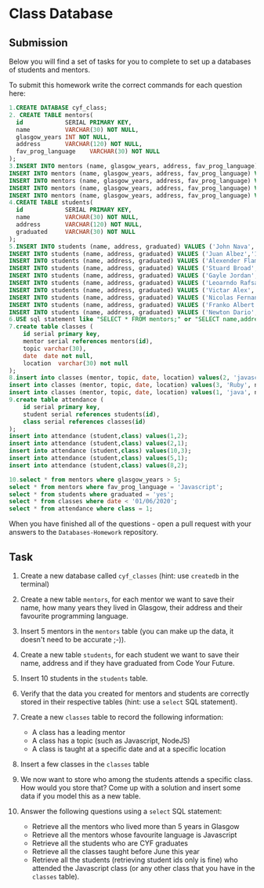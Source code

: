 # Class Database

## Submission

Below you will find a set of tasks for you to complete to set up a databases of students and mentors.

To submit this homework write the correct commands for each question here:

```sql
1.CREATE DATABASE cyf_class;
2. CREATE TABLE mentors(
  id            SERIAL PRIMARY KEY,
  name          VARCHAR(30) NOT NULL,
  glasgow_years INT NOT NULL,
  address       VARCHAR(120) NOT NULL,
  fav_prog_language    VARCHAR(30) NOT NULL
);
3.INSERT INTO mentors (name, glasgow_years, address, fav_prog_language) VALUES ('John Smith','5','11 New Road','java');
INSERT INTO mentors (name, glasgow_years, address, fav_prog_language) VALUES ('Shehnaz','12','42 Duck House','Javascript');
INSERT INTO mentors (name, glasgow_years, address, fav_prog_language) VALUES ('Carlos','3','14 Cendra','Ruby');
INSERT INTO mentors (name, glasgow_years, address, fav_prog_language) VALUES ('Benesa schrez','9','02 old road','C++');
INSERT INTO mentors (name, glasgow_years, address, fav_prog_language) VALUES ('Ramon Llul','10','13 New Road','Javascript');
4.CREATE TABLE students(
  id            SERIAL PRIMARY KEY,
  name          VARCHAR(30) NOT NULL,
  address       VARCHAR(120) NOT NULL,
  graduated     VARCHAR(30) NOT NULL
);
5.INSERT INTO students (name, address, graduated) VALUES ('John Nava','2 New Road','yes'); 
INSERT INTO students (name, address, graduated) VALUES ('Juan Albez','15 Paloma','yes'); 
INSERT INTO students (name, address, graduated) VALUES ('Alexender Flaming','7 Lluna','no'); 
INSERT INTO students (name, address, graduated) VALUES ('Stuard Broad','10 Sant Pau','no'); 
INSERT INTO students (name, address, graduated) VALUES ('Gayle Jordan','11 West Feri','yes'); 
INSERT INTO students (name, address, graduated) VALUES ('Leoarndo Rafsan','21 Hamilton Road','yes'); 
INSERT INTO students (name, address, graduated) VALUES ('Victar Alex','12 Dock Road','yes'); 
INSERT INTO students (name, address, graduated) VALUES ('Nicolas Fernandes','14 Charls Road','yes'); 
INSERT INTO students (name, address, graduated) VALUES ('Franko Albert','27 Dhanmondi','yes'); 
INSERT INTO students (name, address, graduated) VALUES ('Newton Dario','11 Banani','no'); 
6.USE sql statement like "SELECT * FROM mentors;" or "SELECT name,address FROM students;"
7.create table classes (
	id serial primary key,
	mentor serial references mentors(id),
	topic varchar(30),
	date  date not null,
	location  varchar(30) not null
);
8.insert into classes (mentor, topic, date, location) values(2, 'javascript', now(), 'online');
insert into classes (mentor, topic, date, location) values(3, 'Ruby', now(), 'online');
insert into classes (mentor, topic, date, location) values(1, 'java', now(), 'online');
9.create table attendance (
	id serial primary key,
	student serial references students(id),
	class serial references classes(id)
);
insert into attendance (student,class) values(1,2);
insert into attendance (student,class) values(2,1);
insert into attendance (student,class) values(10,3);
insert into attendance (student,class) values(5,1);
insert into attendance (student,class) values(8,2);

10.select * from mentors where glasgow_years > 5;
select * from mentors where fav_prog_language = 'Javascript';
select * from students where graduated = 'yes';
select * from classes where date < '01/06/2020';
select * from attendance where class = 1;
```

When you have finished all of the questions - open a pull request with your answers to the `Databases-Homework` repository.

## Task

1. Create a new database called `cyf_classes` (hint: use `createdb` in the terminal)
2. Create a new table `mentors`, for each mentor we want to save their name, how many years they lived in Glasgow, their address and their favourite programming language.
3. Insert 5 mentors in the `mentors` table (you can make up the data, it doesn't need to be accurate ;-)).
4. Create a new table `students`, for each student we want to save their name, address and if they have graduated from Code Your Future.
5. Insert 10 students in the `students` table.
6. Verify that the data you created for mentors and students are correctly stored in their respective tables (hint: use a `select` SQL statement).
7. Create a new `classes` table to record the following information:

   - A class has a leading mentor
   - A class has a topic (such as Javascript, NodeJS)
   - A class is taught at a specific date and at a specific location

8. Insert a few classes in the `classes` table
9. We now want to store who among the students attends a specific class. How would you store that? Come up with a solution and insert some data if you model this as a new table.
10. Answer the following questions using a `select` SQL statement:
    - Retrieve all the mentors who lived more than 5 years in Glasgow
    - Retrieve all the mentors whose favourite language is Javascript
    - Retrieve all the students who are CYF graduates
    - Retrieve all the classes taught before June this year
    - Retrieve all the students (retrieving student ids only is fine) who attended the Javascript class (or any other class that you have in the `classes` table).
